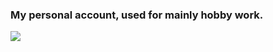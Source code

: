 ### My personal account, used for mainly hobby work.

![](https://komarev.com/ghpvc/?username=macksjeremy&color=dc143c)

